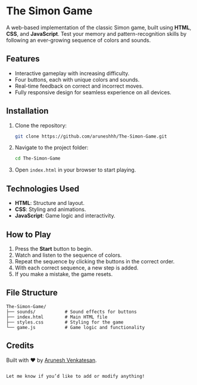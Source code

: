 # The Simon Game

A web-based implementation of the classic Simon game, built using **HTML**, **CSS**, and **JavaScript**. Test your memory and pattern-recognition skills by following an ever-growing sequence of colors and sounds.

## Features

- Interactive gameplay with increasing difficulty.
- Four buttons, each with unique colors and sounds.
- Real-time feedback on correct and incorrect moves.
- Fully responsive design for seamless experience on all devices.

## Installation

1. Clone the repository:
   ```bash
   git clone https://github.com/aruneshhh/The-Simon-Game.git
   ```
2. Navigate to the project folder:
   ```bash
   cd The-Simon-Game
   ```
3. Open `index.html` in your browser to start playing.

## Technologies Used

- **HTML**: Structure and layout.
- **CSS**: Styling and animations.
- **JavaScript**: Game logic and interactivity.

## How to Play

1. Press the **Start** button to begin.
2. Watch and listen to the sequence of colors.
3. Repeat the sequence by clicking the buttons in the correct order.
4. With each correct sequence, a new step is added.
5. If you make a mistake, the game resets.

## File Structure

```
The-Simon-Game/
├── sounds/           # Sound effects for buttons
├── index.html        # Main HTML file
├── styles.css        # Styling for the game
└── game.js           # Game logic and functionality
```

## Credits

Built with ❤️ by [Arunesh Venkatesan](https://github.com/aruneshhh).  


```

Let me know if you’d like to add or modify anything!
